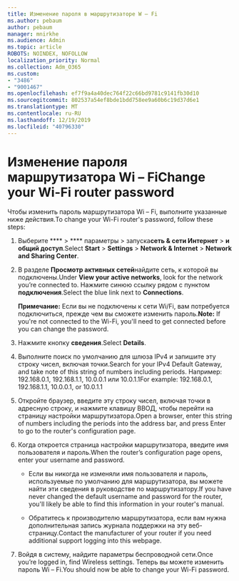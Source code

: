 ```yaml
---
title: Изменение пароля в маршрутизаторе W – Fi
ms.author: pebaum
author: pebaum
manager: mnirkhe
ms.audience: Admin
ms.topic: article
ROBOTS: NOINDEX, NOFOLLOW
localization_priority: Normal
ms.collection: Adm_O365
ms.custom:
- "3486"
- "9001467"
ms.openlocfilehash: ef7f9a4a40dec764f22c66bd9781c9141fb30d10
ms.sourcegitcommit: 802537a54ef8bde1bdd758ee9a60b6c19d37d6e1
ms.translationtype: MT
ms.contentlocale: ru-RU
ms.lasthandoff: 12/19/2019
ms.locfileid: "40796330"
---
```

# <a name="change-your-wi-fi-router-password"></a><span data-ttu-id="167c1-102">Изменение пароля маршрутизатора Wi – Fi</span><span class="sxs-lookup"><span data-stu-id="167c1-102">Change your Wi-Fi router password</span></span>

<span data-ttu-id="167c1-103">Чтобы изменить пароль маршрутизатора Wi – Fi, выполните указанные ниже действия.</span><span class="sxs-lookup"><span data-stu-id="167c1-103">To change your Wi-Fi router's password, follow these steps:</span></span>

1. <span data-ttu-id="167c1-104">Выберите \*\*\*\* > \*\*\*\* параметры > запуска**сеть & сети Интернет** > **и общий доступ**.</span><span class="sxs-lookup"><span data-stu-id="167c1-104">Select **Start** > **Settings** > **Network & Internet** > **Network and Sharing Center**.</span></span>

2. <span data-ttu-id="167c1-105">В разделе **Просмотр активных сетей**найдите сеть, к которой вы подключены.</span><span class="sxs-lookup"><span data-stu-id="167c1-105">Under **View your active networks**, look for the network you’re connected to.</span></span> <span data-ttu-id="167c1-106">Нажмите синюю ссылку рядом с пунктом **подключения**.</span><span class="sxs-lookup"><span data-stu-id="167c1-106">Select the blue link next to **Connections**.</span></span><br>

   <span data-ttu-id="167c1-107">**Примечание:** Если вы не подключены к сети Wi/Fi, вам потребуется подключиться, прежде чем вы сможете изменить пароль.</span><span class="sxs-lookup"><span data-stu-id="167c1-107">**Note:** If you're not connected to the Wi-Fi, you'll need to get connected before you can change the password.</span></span>

3. <span data-ttu-id="167c1-108">Нажмите кнопку **сведения**.</span><span class="sxs-lookup"><span data-stu-id="167c1-108">Select **Details**.</span></span>

4. <span data-ttu-id="167c1-109">Выполните поиск по умолчанию для шлюза IPv4 и запишите эту строку чисел, включая точки.</span><span class="sxs-lookup"><span data-stu-id="167c1-109">Search for your IPv4 Default Gateway, and take note of this string of numbers including periods.</span></span> <span data-ttu-id="167c1-110">Например: 192.168.0.1, 192.168.1.1, 10.0.0.1 или 10.0.1.1</span><span class="sxs-lookup"><span data-stu-id="167c1-110">For example: 192.168.0.1, 192.168.1.1, 10.0.0.1, or 10.0.1.1</span></span>

5. <span data-ttu-id="167c1-111">Откройте браузер, введите эту строку чисел, включая точки в адресную строку, и нажмите клавишу ВВОД, чтобы перейти на страницу настройки маршрутизатора.</span><span class="sxs-lookup"><span data-stu-id="167c1-111">Open a browser, enter this string of numbers including the periods into the address bar, and press Enter to go to the router's configuration page.</span></span>

6. <span data-ttu-id="167c1-112">Когда откроется страница настройки маршрутизатора, введите имя пользователя и пароль.</span><span class="sxs-lookup"><span data-stu-id="167c1-112">When the router’s configuration page opens, enter your username and password.</span></span><br>
   - <span data-ttu-id="167c1-113">Если вы никогда не изменяли имя пользователя и пароль, используемые по умолчанию для маршрутизатора, вы можете найти эти сведения в руководстве по маршрутизатору.</span><span class="sxs-lookup"><span data-stu-id="167c1-113">If you have never changed the default username and password for the router, you'll likely be able to find this information in your router's manual.</span></span>

   - <span data-ttu-id="167c1-114">Обратитесь к производителю маршрутизатора, если вам нужна дополнительная запись журнала поддержки на эту веб-страницу.</span><span class="sxs-lookup"><span data-stu-id="167c1-114">Contact the manufacturer of your router if you need additional support logging into this webpage.</span></span>

7. <span data-ttu-id="167c1-115">Войдя в систему, найдите параметры беспроводной сети.</span><span class="sxs-lookup"><span data-stu-id="167c1-115">Once you’re logged in, find Wireless settings.</span></span> <span data-ttu-id="167c1-116">Теперь вы можете изменить пароль Wi – Fi.</span><span class="sxs-lookup"><span data-stu-id="167c1-116">You should now be able to change your Wi-Fi password.</span></span>

